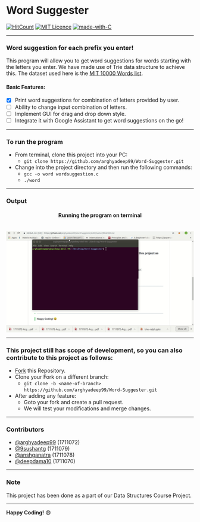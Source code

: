 # Word Suggester

<p align="center">
	
[![HitCount](http://hits.dwyl.io/arghyadeep99/Word-Suggester.svg)](http://hits.dwyl.io/arghyadeep99/Word-Suggester)  [![MIT Licence](https://badges.frapsoft.com/os/mit/mit.svg?v=103)](https://opensource.org/licenses/mit-license.php)  [![made-with-C](https://img.shields.io/badge/Made%20with-C-1f425f.svg)](https://www.cprogramming.com/)


---
### Word suggestion for each prefix you enter! 

This program will allow you to get word suggestions for words starting with the letters you enter. We have made use of Trie data structure to achieve this. The dataset used here is the [MIT 10000 Words list](http://www.mit.edu/~ecprice/wordlist.10000). 

#### Basic Features:
* [x] Print word suggestions for combination of letters provided by user.
* [ ] Ability to change input combination of letters. 
* [ ] Implement GUI for drag and drop down style.
* [ ] Integrate it with Google Assistant to get word suggestions on the go! 
 
---

### To run the program

* From terminal, clone this project into your PC:
  * `git clone https://github.com/arghyadeep99/Word-Suggester.git`
* Change into the project directory and then run the following commands: 
  * `gcc -o word wordsuggestion.c`
  * `./word`
---

### Output

<div align="center">

<h4> Running the program on terminal  </h4>
<br>
<img src="./ds project.gif" align="center" width=700px>

</div>

------------------------------------------

### This project still has scope of development, so you can also contribute to this project as follows:
* [Fork](https://github.com/arghyadeep99/Word-Suggester) this Repository.
* Clone your Fork on a different branch:
	* `git clone -b <name-of-branch> https://github.com/arghyadeep99/Word-Suggester.git`
* After adding any feature:
	* Goto your fork and create a pull request.
	* We will test your modifications and merge changes.
------------------------------------------

### Contributors

- [@arghyadeep99](https://github.com/arghyadeep99) (1711072)
- [@9sushantg](https://github.com/9sushantg) (1711079)
- [@anshganatra](https://github.com/anshganatra) (1711078)
- [@deepdama10](https://github.com/deepdama10) (1711070)
---

### Note

 This project has been done as a part of our Data Structures Course Project.

------------------------------------------

**Happy Coding!** :smile:

